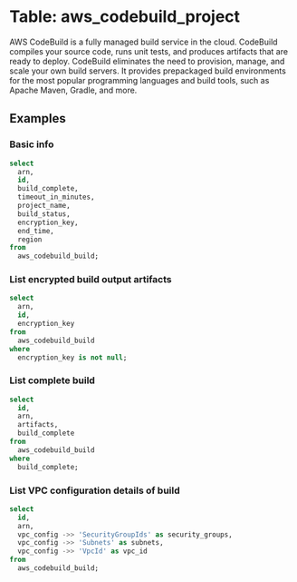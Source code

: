 # Table: aws_codebuild_project

AWS CodeBuild is a fully managed build service in the cloud. CodeBuild compiles your source code, runs unit tests, and produces artifacts that are ready to deploy. CodeBuild eliminates the need to provision, manage, and scale your own build servers. It provides prepackaged build environments for the most popular programming languages and build tools, such as Apache Maven, Gradle, and more.

## Examples

### Basic info

```sql
select
  arn,
  id,
  build_complete,
  timeout_in_minutes,
  project_name,
  build_status,
  encryption_key,
  end_time,
  region
from
  aws_codebuild_build;
```


### List encrypted build output artifacts

```sql
select
  arn,
  id,
  encryption_key
from
  aws_codebuild_build
where
  encryption_key is not null;
```


### List complete build

```sql
select
  id,
  arn,
  artifacts,
  build_complete
from
  aws_codebuild_build
where
  build_complete;
```


### List VPC configuration details of build 

```sql
select
  id,
  arn,
  vpc_config ->> 'SecurityGroupIds' as security_groups,
  vpc_config ->> 'Subnets' as subnets,
  vpc_config ->> 'VpcId' as vpc_id
from
  aws_codebuild_build;
```